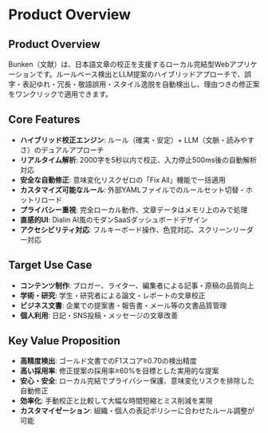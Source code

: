 # Product Overview

## Product Overview
Bunken（文献）は、日本語文章の校正を支援するローカル完結型Webアプリケーションです。ルールベース検出とLLM提案のハイブリッドアプローチで、誤字・表記ゆれ・冗長・敬語誤用・スタイル逸脱を自動検出し、理由つきの修正案をワンクリックで適用できます。

## Core Features
- **ハイブリッド校正エンジン**: ルール（確実・安定）+ LLM（文脈・読みやすさ）のデュアルアプローチ
- **リアルタイム解析**: 2000字を5秒以内で校正、入力停止500ms後の自動解析対応
- **安全な自動修正**: 意味変化リスクゼロの「Fix All」機能で一括適用
- **カスタマイズ可能なルール**: 外部YAMLファイルでのルールセット切替・ホットリロード
- **プライバシー重視**: 完全ローカル動作、文章データはメモリ上のみで処理
- **直感的UI**: Dialin AI風のモダンSaaSダッシュボードデザイン
- **アクセシビリティ対応**: フルキーボード操作、色覚対応、スクリーンリーダー対応

## Target Use Case
- **コンテンツ制作**: ブロガー、ライター、編集者による記事・原稿の品質向上
- **学術・研究**: 学生・研究者による論文・レポートの文章校正
- **ビジネス文書**: 企業での提案書・報告書・メール等の文書品質管理
- **個人利用**: 日記・SNS投稿・メッセージの文章改善

## Key Value Proposition
- **高精度検出**: ゴールド文書でのF1スコア≥0.70の検出精度
- **高い採用率**: 修正提案の採用率≥60%を目標とした実用的な提案
- **安心・安全**: ローカル完結でプライバシー保護、意味変化リスクを排除した自動修正
- **効率化**: 手動校正と比較して大幅な時間短縮とミス削減を実現
- **カスタマイゼーション**: 組織・個人の表記ポリシーに合わせたルール調整が可能